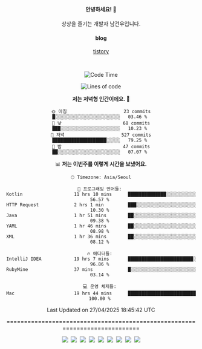 <!--
  **curiousKidd/curiousKidd** is a ✨ _special_ ✨ repository because its `README.md` (this file) appears on your GitHub profile.

  Here are some ideas to get you started:

  - 🔭 I’m currently working on ...
  - 🌱 I’m currently learning ...
  - 👯 I’m looking to collaborate on ...
  - 🤔 I’m looking for help with ...
  - 💬 Ask me about ...
  - 📫 How to reach me: ...
  - 😄 Pronouns: ...
  - ⚡ Fun fact: ...
  -->
<div align="center">
 
  #### 안녕하세요! 👋
  상상을 즐기는 개발자 남건우입니다.
  <br />
  
  #### blog
  [tistory](https://curiouskidd.tistory.com/)
  
  <br />

<!--START_SECTION:waka-->
![Code Time](http://img.shields.io/badge/Code%20Time-430%20hrs%2012%20mins-blue)

![Lines of code](https://img.shields.io/badge/%EC%A0%80%EB%8A%94%20%EC%97%AC%ED%83%9C%EA%B9%8C%EC%A7%80%20-10.1%20million%20%EC%A4%84%EC%9D%98%20%EC%BD%94%EB%93%9C%EB%A5%BC%20%EC%9E%91%EC%84%B1%ED%96%88%EC%96%B4%EC%9A%94.-blue)

**저는 저녁형 인간이에요. 🦉** 

```text
🌞 아침                     23 commits          █░░░░░░░░░░░░░░░░░░░░░░░░   03.46 % 
🌆 낮　                     68 commits          ███░░░░░░░░░░░░░░░░░░░░░░   10.23 % 
🌃 저녁                     527 commits         ████████████████████░░░░░   79.25 % 
🌙 밤　                     47 commits          ██░░░░░░░░░░░░░░░░░░░░░░░   07.07 % 
```


📊 **저는 이번주를 이렇게 시간을 보냈어요.** 

```text
🕑︎ Timezone: Asia/Seoul

💬 프로그래밍 언어들: 
Kotlin                   11 hrs 10 mins      ██████████████░░░░░░░░░░░   56.57 % 
HTTP Request             2 hrs 1 min         ███░░░░░░░░░░░░░░░░░░░░░░   10.30 % 
Java                     1 hr 51 mins        ██░░░░░░░░░░░░░░░░░░░░░░░   09.38 % 
YAML                     1 hr 46 mins        ██░░░░░░░░░░░░░░░░░░░░░░░   08.98 % 
XML                      1 hr 36 mins        ██░░░░░░░░░░░░░░░░░░░░░░░   08.12 % 

🔥 에디터들: 
IntelliJ IDEA            19 hrs 7 mins       ████████████████████████░   96.86 % 
RubyMine                 37 mins             █░░░░░░░░░░░░░░░░░░░░░░░░   03.14 % 

💻 운영 체제들: 
Mac                      19 hrs 44 mins      █████████████████████████   100.00 % 
```


 Last Updated on 27/04/2025 18:45:42 UTC
<!--END_SECTION:waka-->

============================================================================
    
<!--   ### :sparkles: Tech Stack  -->
<div class="stack"> 
     <p> 
       <img src="https://img.shields.io/badge/Java-007396?style=flat-square&logo=Java&logoColor=white"/></a>&nbsp  
       <img src="https://img.shields.io/badge/Javascript-ffb13b?style=flat-square&logo=javascript&logoColor=white"/></a>&nbsp  
       <img src="https://img.shields.io/badge/SpringBoot-6DB33F?style=flat-square&logo=Spring&logoColor=white"/></a>&nbsp  
       <img src="https://img.shields.io/badge/Vue.js-4FC08D?style=flat&logo=vue-dot-js&logoColor=white"/></a>&nbsp 
       <img src="https://img.shields.io/badge/Gradle-6799FF?style=flat-square&logo=Gradle&logoColor=white"/></a>&nbsp  
       <img src="https://img.shields.io/badge/Oracle-DB3552?style=flat-square&logo=Oracle&logoColor=white"/></a>&nbsp  
       <img src="https://img.shields.io/badge/css-1572B6?style=flat-square&logo=css3&logoColor=white"/></a>&nbsp  
       <img src="https://img.shields.io/badge/html-d14836?style=flat-square&logo=html5&logoColor=white"/></a>&nbsp  
       <img src="https://img.shields.io/badge/Git-F05032?style=flat&logo=Git&logoColor=white"/></a> 
     </p> 
   </div>  
 
<!--   ![curiousKidd's github stats](https://github-readme-stats.vercel.app/api?username=curiousKidd&show_icons=true&theme=chartreuse-dark) -->
</div>

